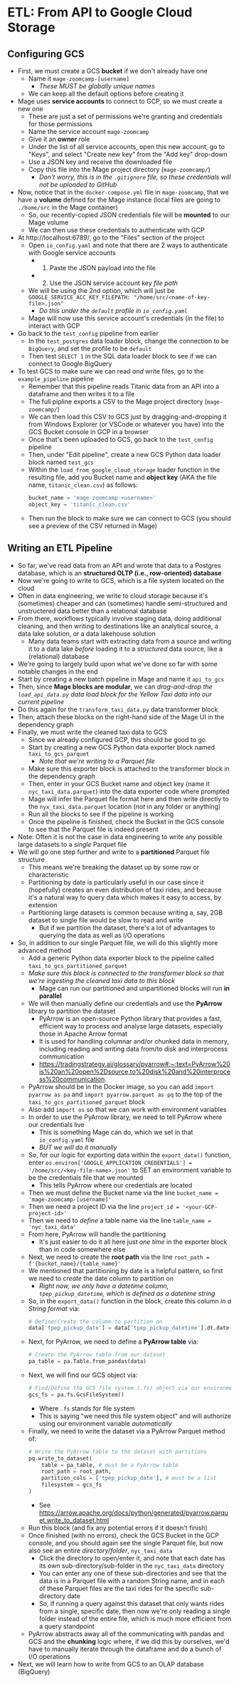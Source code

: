 # ETL: From API to Google Cloud Storage

## Configuring GCS
- First, we must create a GCS **bucket** if we don't already have one
    - Name it `mage-zoomcamp-[username]`
        - *These MUST be globally unique names*
    - We can keep all the default options before creating it
- Mage uses **service accounts** to connect to GCP, so we must create a new one
    - These are just a set of permissions we're granting and credentials for those permissions
    - Name the service account `mage-zoomcamp`
    - Give it an **owner** role
    - Under the list of all service accounts, open this new account, go to "Keys", and select "Create new key" from the "Add key" drop-down
    - Use a JSON key and receive the downloaded file
    - Copy this file into the Mage project directory (`mage-zoomcamp/`)
        - *Don't worry, this is in the `.gitignore` file, so these credentials will not be uploaded to GitHub*
- Now, notice that in the `docker-compose.yml` file in `mage-zoomcamp`, that we have a **volume** defined for the Mage instance (local files are going to `./home/src` in the Mage container)
    - So, our recently-copied JSON credentials file will be **mounted** to our Mage volume
    - We can then use these credentials to authenticate with GCP
- At http://localhost:6789/, go to the "Files" section of the project
    - Open `io_config.yaml` and note that there are 2 ways to authenticate with Google service accounts
        - 1) Paste the JSON payload into the file
        - 2) Use the JSON service account key *file path*
    - We will be using the 2nd option, which will just be `GOOGLE_SERVICE_ACC_KEY_FILEPATH: "/home/src/<name-of-key-file>.json"`
        - *Do this under the `default` profile in `io_config.yaml`*
    - Mage will now use this service account's credentials (in the file) to interact with GCP
- Go back to the `test_config` pipeline from earlier
    - In the `test_postgres` data loader block, change the connection to be `BigQuery`, and set the profile to be `default`
    - Then test `SELECT 1` in the SQL data loader block to see if we can connect to Google BigQuery
- To test GCS to make sure we can read *and* write files, go to the `example_pipeline` pipeline
    - Remember that this pipeline reads Titanic data from an API into a dataframe and then writes it to a file
    - The full pipline exports a CSV to the Mage project directory (`mage-zoomcamp/`)
    - We can then load this CSV to GCS just by dragging-and-dropping it from Windows Explorer (or VSCode or whatever you have) into the GCS Bucket console in GCP in a browser
    - Once that's been uploaded to GCS, go back to the `test_config` pipeline
    - Then, under "Edit pipeline", create a new GCS Python data loader block named `test_gcs`
    - Within the `load_from_google_cloud_storage` loader function in the resulting file, add you Bucket name and **object key** (AKA the file name, `titanic_clean.csv`) as follows:
        ```Python
        bucket_name = 'mage-zoomcamp-<username>'
        object_key = 'titanic_clean.csv'
        ```
    - Then run the block to make sure we can connect to GCS (you should see a preview of the CSV returned in Mage)

## Writing an ETL Pipeline
- So far, we've read data from an API and wrote that data to a Postgres database, which is an **structured OLTP (i.e., row-oriented) database**
- Now we're going to write to GCS, which is a file system located on the cloud
- Often in data engineering, we write to cloud storage because it's (sometimes) cheaper and can (sometimes) handle semi-structured and unstructered data better than a relational database
- From there, workflows typically involve staging data, doing additional cleaning, and then writing to destinations like an analytical source, a data lake solution, or a data lakehouse solution
    - Many data teams start with extracting data from a source and writing it to a data lake *before* loading it to a *structured* data source, like a (relational) database
- We're going to largely build upon what we've done so far with some notable changes in the end
- Start by creating a new batch pipeline in Mage and name it `api_to_gcs`
- Then, since **Mage blocks are modular**, we can *drag-and-drop the `load_api_data.py` data load block for the Yellow Taxi data into our current pipeline*
- Do this again for the `transform_taxi_data.py` data transformer block
- Then, attach these blocks on the right-hand side of the Mage UI in the dependency graph
- Finally, we must write the cleaned taxi data to GCS
    - Since we already configured GCP, this should be good to go
    - Start by creating a new GCS Python data exporter block named `taxi_to_gcs_parquet`
        - *Note that we're writing to a Parquet file*
    - Make sure this exporter block is attached to the transformer block in the dependency graph
    - Then, enter in your GCS Bucket name and object key (name it `nyc_taxi_data.parquet`) into the data exporter code where prompted
    - Mage will infer the Parquet file format here and then write directly to the `nyx_taxi_data.parquet` location (*not* in any folder or anything)
    - Run all the blocks to see if the pipeline is working
    - Once the pipeline is finished, check the Bucket in the GCS console to see that the Parquet file is indeed present
- Note: Often it is not the case in data engineering to write any possible large datasets to a *single* Parquet file
- We will go one step further and write to a **partitioned** Parquet file structure
    - This means we're breaking the dataset up by some row or characteristic
    - Partitioning by date is particularly useful in our case since it (hopefully) creates an even distribution of taxi rides, and because it's a natural way to query data which makes it easy to access, by extension
    - Partitioning large datasets is common because writing a, say, 2GB dataset to single file would be slow to read and write
        - But if we partition the dataset, there's a lot of advantages to querying the data as well as I/O operations
- So, in addition to our single Parquet file, we will do this slightly more advanced method
    - Add a generic Python data exporter block to the pipeline called `taxi_to_gcs_partitioned_parquet`
    - *Make sure this block is connected to the transformer block so that we're ingesting the cleaned taxi data to this block*
        - Mage can run our partitioned and unpartitioned blocks will run **in parallel**
    - We will then manually define our credentials and use the **PyArrow** library to partition the dataset
        - PyArrow is an open-source Python library that provides a fast, efficient way to process and analyse large datasets, especially those in Apache Arrow format
        - It is used for handling columnar and/or chunked data in memory, including reading and writing data from/to disk and interprocess communication
        - https://tradingstrategy.ai/glossary/pyarrow#:~:text=PyArrow%20is%20an%20open%2Dsource,to%20disk%20and%20interprocess%20communication.
    - PyArrow should be in the Docker image, so you can add `import pyarrow as pa` and `import pyarrow.parquet as pq` to the top of the `taxi_to_gcs_partitioned_parquet` block
    - Also add `import os` so that we can work with environment variables
    - In order to use the PyArrow library, we need to tell PyArrow where our credentials live
        - This is something Mage can do, which we set in that `io_config.yaml` file
        - *BUT we will do it manually*
    - So, for our logic for exporting data within the `export_data()` function, enter `os.environ['GOOGLE_APPLICATION_CREDENTIALS'] = '/home/src/<key-file-name>.json'` to SET an environment variable to be the credentials file that we mounted
        - This tells PyArrow where our credentials are located
    - Then we must define the Bucket name via the line `bucket_name = 'mage-zoomcamp-[username]'`
    - Then we need a project ID via the line `project_id = '<your-GCP-project-id>'`
    - Then we need to *define* a table name via the line `table_name = 'nyc_taxi_data'`
    - From here, PyArrow will handle the partitioning
        - It's just easier to do it all here just *one time* in the exporter block than in code somewhere else
    - Next, we need to create the **root path** via the line `root_path = f'{bucket_name}/{table_name}'`
    - We mentioned that partitioning by date is a helpful pattern, so first we need to *create* the date column to partition on
        - *Right now, we only have a datetime column, `tpep_pickup_datetime`, which is defined as a datetime string*
    - So, in the `export_data()` function in the block, create this column *in a String format* via:
        ```Python
        # Define/Create the column to partition on
        data['tpep_pickup_date'] = data['tpep_pickup_datetime'].dt.date
        ```
    - Next, for PyArrow, we need to define a **PyArrow table** via:
        ```Python
        # Create the PyArrow table from our dataset
        pa_table = pa.Table.from_pandas(data)
        ```
    - Next, we will find our GCS object via:
        ```Python
        # Find/Define the GCS file system (.fs) object via our environment variable(s)
        gcs_fs = pa.fs.GcsFileSystem()
        ```
        - Where `.fs` stands for file system
        - This is saying "we need this file system object" and will authorize using our environment variable *automatically*
    - Finally, we need to write the dataset via a PyArrow Parquet method of:
        ```Python
        # Write the PyArrow table to the dataset with partitions
        pq.write_to_dataset(
            table = pa_table, # must be a PyArrow table
            root_path = root_path,
            partition_cols = ['tpep_pickup_date'], # must be a list
            filesystem = gcs_fs
        )
        ```
        - See https://arrow.apache.org/docs/python/generated/pyarrow.parquet.write_to_dataset.html
    - Run this block (and fix any potential errors if it doesn't finish)
    - Once finished (with no errors), check the GCS Bucket in the GCP console, and you should again see the single Parquet file, but now also see an entire *directory/folder*, `nyc_taxi_data`
        - Click the directory to open/enter it, and note that each date has its own sub-directory/sub-folder in the `nyc_taxi_data` directory
        - You can enter any one of these sub-directories and see that the data is in a Parquet file with a random String name, and in each of these Parquet files are the taxi rides for the specific sub-directory date
        - So, if running a query against this dataset that only wants rides from a single, specific date, then now we're only reading a single folder instead of the entire file, which is much more efficient from a query standpoint
    - PyArrow abstracts away all of the communicating with pandas and GCS and the **chunking** logic where, if we did this by ourselves, we'd have to manually iterate through the dataframe and do a bunch of I/O operations
- Next, we will learn how to write from GCS to an OLAP database (BigQuery)